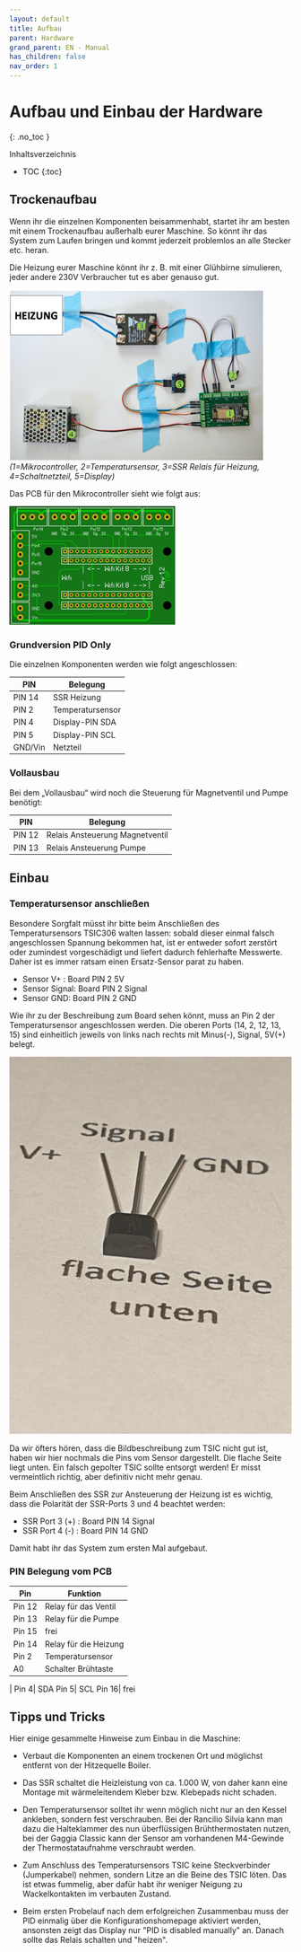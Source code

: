 ```yaml
---
layout: default
title: Aufbau
parent: Hardware
grand_parent: EN - Manual
has_children: false
nav_order: 1
---
```


# Aufbau und Einbau der Hardware
{: .no_toc }

Inhaltsverzeichnis

* TOC
{:toc}

## Trockenaufbau

Wenn ihr die einzelnen Komponenten beisammenhabt, startet ihr am besten mit einem Trockenaufbau außerhalb eurer Maschine. So könnt ihr das System zum Laufen bringen und kommt jederzeit problemlos an alle Stecker etc. heran.

Die Heizung eurer Maschine könnt ihr z. B. mit einer Glühbirne simulieren, jeder andere 230V Verbraucher tut es aber genauso gut.

![Trockenaufbau](../../img/hardware/hardware/trockenaufbau.png)
*(1=Mikrocontroller, 2=Temperatursensor, 3=SSR Relais für Heizung, 4=Schaltnetzteil, 5=Display)*

Das PCB für den Mikrocontroller sieht wie folgt aus:

![PCB](../../img/hardware/hardware/image-3.png)


###  Grundversion PID Only

Die einzelnen Komponenten werden wie folgt angeschlossen:

PIN | Belegung
-|-
PIN 14 | SSR Heizung     
PIN 2 | Temperatursensor
PIN 4 | Display-PIN SDA
PIN 5 | Display-PIN SCL
GND/Vin | Netzteil

### Vollausbau

Bei dem „Vollausbau“ wird noch die Steuerung für Magnetventil und Pumpe benötigt:

PIN | Belegung
-|-
PIN 12 | Relais Ansteuerung Magnetventil
PIN 13 | Relais Ansteuerung Pumpe

## Einbau

### Temperatursensor anschließen

Besondere Sorgfalt müsst ihr bitte beim Anschließen des Temperatursensors TSIC306 walten lassen: sobald dieser einmal falsch angeschlossen Spannung bekommen hat, ist er entweder sofort zerstört oder zumindest vorgeschädigt und liefert dadurch fehlerhafte Messwerte. Daher ist es immer ratsam einen Ersatz-Sensor parat zu haben.

* Sensor V+ : Board PIN 2 5V
* Sensor Signal: Board PIN 2 Signal
* Sensor GND:  Board PIN 2 GND

Wie ihr zu der Beschreibung zum Board sehen könnt, muss an Pin 2 der Temperatursensor angeschlossen werden. Die oberen Ports (14, 2, 12, 13, 15) sind einheitlich jeweils von links nach rechts mit Minus(-), Signal, 5V(+) belegt.

![TSIC Sensor](../../img/hardware/hardware/20200503_223844-scaled.jpg)

Da wir öfters hören, dass die Bildbeschreibung zum TSIC nicht gut ist, haben wir hier nochmals die Pins vom Sensor dargestellt. Die flache Seite liegt unten. Ein falsch gepolter TSIC sollte entsorgt werden! Er misst vermeintlich richtig, aber definitiv nicht mehr genau.

Beim Anschließen des SSR zur Ansteuerung der Heizung ist es wichtig, dass die Polarität der SSR-Ports 3 und 4 beachtet werden:

* SSR Port 3 (+) : Board PIN 14 Signal
* SSR Port 4 (-) : Board PIN 14 GND

Damit habt ihr das System zum ersten Mal aufgebaut.

### PIN Belegung vom PCB

Pin|Funktion
-|-
Pin 12| Relay für das Ventil
Pin 13| Relay für die Pumpe
Pin 15| frei
Pin 14| Relay für die Heizung
Pin 2| Temperatursensor
A0| Schalter Brühtaste
|
Pin 4| SDA
Pin 5| SCL
Pin 16| frei

## Tipps und Tricks

Hier einige gesammelte Hinweise zum Einbau in die Maschine:

* Verbaut die Komponenten an einem trockenen Ort und möglichst entfernt von der Hitzequelle Boiler.

* Das SSR schaltet die Heizleistung von ca. 1.000 W, von daher kann eine Montage mit wärmeleitendem Kleber bzw. Klebepads nicht schaden.

*  Den Temperatursensor solltet ihr wenn möglich nicht nur an den Kessel ankleben, sondern fest verschrauben. Bei der Rancilio Silvia kann man dazu die Halteklammer des nun überflüssigen Brühthermostaten nutzen, bei der Gaggia Classic kann der Sensor am vorhandenen M4-Gewinde der Thermostataufnahme verschraubt werden.

* Zum Anschluss des Temperatursensors TSIC keine Steckverbinder (Jumperkabel) nehmen, sondern Litze an die Beine des TSIC löten. Das ist etwas fummelig, aber dafür habt ihr weniger Neigung zu Wackelkontakten im verbauten Zustand.

* Beim ersten Probelauf nach dem erfolgreichen Zusammenbau muss der PID einmalig über die Konfigurationshomepage aktiviert werden, ansonsten zeigt das Display nur "PID is disabled manually" an. Danach sollte das Relais schalten und "heizen".
